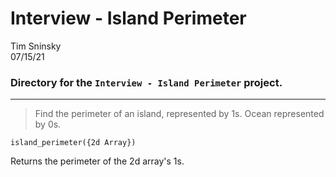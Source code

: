 # **Interview - Island Perimeter**
Tim Sninsky\
07/15/21
### Directory for the `Interview - Island Perimeter` project.
---
<!-- task-->
> Find the perimeter of an island, represented by 1s. Ocean represented by 0s.

`island_perimeter({2d Array})`

Returns the perimeter of the 2d array's 1s.
